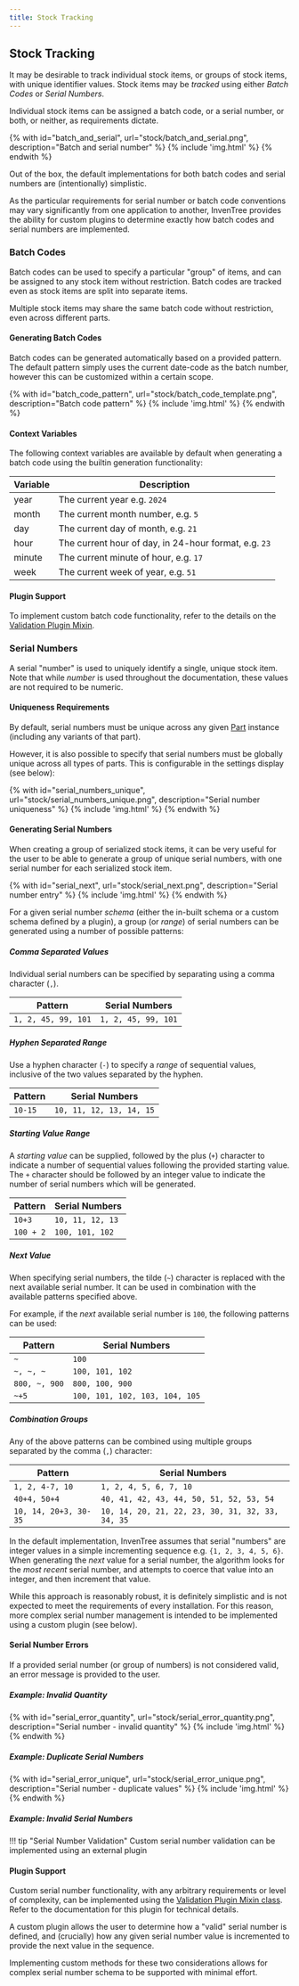 ```yaml
---
title: Stock Tracking
---
```


## Stock Tracking

It may be desirable to track individual stock items, or groups of stock items, with unique identifier values. Stock items may be *tracked* using either *Batch Codes* or *Serial Numbers*.

Individual stock items can be assigned a batch code, or a serial number, or both, or neither, as requirements dictate.

{% with id="batch_and_serial", url="stock/batch_and_serial.png", description="Batch and serial number" %}
{% include 'img.html' %}
{% endwith %}

Out of the box, the default implementations for both batch codes and serial numbers are (intentionally) simplistic.

As the particular requirements for serial number or batch code conventions may vary significantly from one application to another, InvenTree provides the ability for custom plugins to determine exactly how batch codes and serial numbers are implemented.

### Batch Codes

Batch codes can be used to specify a particular "group" of items, and can be assigned to any stock item without restriction. Batch codes are tracked even as stock items are split into separate items.

Multiple stock items may share the same batch code without restriction, even across different parts.

#### Generating Batch Codes

Batch codes can be generated automatically based on a provided pattern. The default pattern simply uses the current date-code as the batch number, however this can be customized within a certain scope.

{% with id="batch_code_pattern", url="stock/batch_code_template.png", description="Batch code pattern" %}
{% include 'img.html' %}
{% endwith %}

#### Context Variables

The following context variables are available by default when generating a batch code using the builtin generation functionality:

| Variable | Description |
| --- | --- |
| year | The current year e.g. `2024` |
| month | The current month number, e.g. `5` |
| day | The current day of month, e.g. `21` |
| hour | The current hour of day, in 24-hour format, e.g. `23` |
| minute | The current minute of hour, e.g. `17` |
| week | The current week of year, e.g. `51` |

#### Plugin Support

To implement custom batch code functionality, refer to the details on the [Validation Plugin Mixin](../extend/plugins/validation.md#batch-codes).

### Serial Numbers

A serial "number" is used to uniquely identify a single, unique stock item. Note that while *number* is used throughout the documentation, these values are not required to be numeric.

#### Uniqueness Requirements

By default, serial numbers must be unique across any given [Part](../part/index.md) instance (including any variants of that part).

However, it is also possible to specify that serial numbers must be globally unique across all types of parts. This is configurable in the settings display (see below):

{% with id="serial_numbers_unique", url="stock/serial_numbers_unique.png", description="Serial number uniqueness" %}
{% include 'img.html' %}
{% endwith %}

#### Generating Serial Numbers

When creating a group of serialized stock items, it can be very useful for the user to be able to generate a group of unique serial numbers, with one serial number for each serialized stock item.

{% with id="serial_next", url="stock/serial_next.png", description="Serial number entry" %}
{% include 'img.html' %}
{% endwith %}

For a given serial number *schema* (either the in-built schema or a custom schema defined by a plugin), a group (or *range*) of serial numbers can be generated using a number of possible patterns:

##### Comma Separated Values

Individual serial numbers can be specified by separating using a comma character (`,`).

| Pattern | Serial Numbers |
| --- | --- |
| `1, 2, 45, 99, 101` | `1, 2, 45, 99, 101` |

##### Hyphen Separated Range

Use a hyphen character (`-`) to specify a *range* of sequential values, inclusive of the two values separated by the hyphen.

| Pattern | Serial Numbers |
| --- | --- |
| `10-15` | `10, 11, 12, 13, 14, 15` |

##### Starting Value Range

A *starting value* can be supplied, followed by the plus (`+`) character to indicate a number of sequential values following the provided starting value. The `+` character should be followed by an integer value to indicate the number of serial numbers which will be generated.

| Pattern | Serial Numbers |
| --- | --- |
| `10+3` | `10, 11, 12, 13` |
| `100 + 2` | `100, 101, 102` |

##### Next Value

When specifying serial numbers, the tilde (`~`) character is replaced with the next available serial number. It can be used in combination with the available patterns specified above.

For example, if the *next* available serial number is `100`, the following patterns can be used:

| Pattern | Serial Numbers |
| --- | --- |
| `~` | `100` |
| `~, ~, ~` | `100, 101, 102` |
| `800, ~, 900` | `800, 100, 900` |
| `~+5` | `100, 101, 102, 103, 104, 105` |

##### Combination Groups

Any of the above patterns can be combined using multiple groups separated by the comma (`,`) character:

| Pattern | Serial Numbers |
| --- | --- |
| `1, 2, 4-7, 10` | `1, 2, 4, 5, 6, 7, 10` |
| `40+4, 50+4` | `40, 41, 42, 43, 44, 50, 51, 52, 53, 54` |
| `10, 14, 20+3, 30-35` | `10, 14, 20, 21, 22, 23, 30, 31, 32, 33, 34, 35` |

In the default implementation, InvenTree assumes that serial "numbers" are integer values in a simple incrementing sequence e.g. `{1, 2, 3, 4, 5, 6}`. When generating the *next* value for a serial number, the algorithm looks for the *most recent* serial number, and attempts to coerce that value into an integer, and then increment that value.

While this approach is reasonably robust, it is definitely simplistic and is not expected to meet the requirements of every installation. For this reason, more complex serial number management is intended to be implemented using a custom plugin (see below).

#### Serial Number Errors

If a provided serial number (or group of numbers) is not considered valid, an error message is provided to the user.

##### Example: Invalid Quantity

{% with id="serial_error_quantity", url="stock/serial_error_quantity.png", description="Serial number - invalid quantity" %}
{% include 'img.html' %}
{% endwith %}

##### Example: Duplicate Serial Numbers

{% with id="serial_error_unique", url="stock/serial_error_unique.png", description="Serial number - duplicate values" %}
{% include 'img.html' %}
{% endwith %}

##### Example: Invalid Serial Numbers

!!! tip "Serial Number Validation"
    Custom serial number validation can be implemented using an external plugin

#### Plugin Support

Custom serial number functionality, with any arbitrary requirements or level of complexity, can be implemented using the [Validation Plugin Mixin class](../extend/plugins/validation.md#serial-numbers). Refer to the documentation for this plugin for technical details.

A custom plugin allows the user to determine how a "valid" serial number is defined, and (crucially) how any given serial number value is incremented to provide the next value in the sequence.

Implementing custom methods for these two considerations allows for complex serial number schema to be supported with minimal effort.
